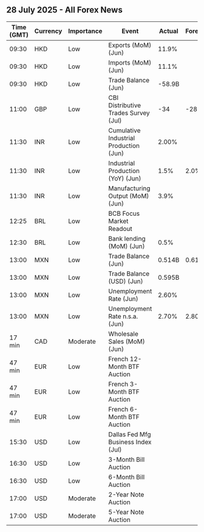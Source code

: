 ## 28 July 2025 - All Forex News

| Time (GMT) | Currency | Importance | Event | Actual | Forecast | Previous |
|------|----------|------------|-------|--------|----------|----------|
| 09:30 | HKD | Low | Exports (MoM) (Jun) | 11.9% |  | 15.5% |
| 09:30 | HKD | Low | Imports (MoM) (Jun) | 11.1% |  | 18.9% |
| 09:30 | HKD | Low | Trade Balance (Jun) | -58.9B |  | -27.3B |
| 11:00 | GBP | Low | CBI Distributive Trades Survey (Jul) | -34 | -28 | -46 |
| 11:30 | INR | Low | Cumulative Industrial Production (Jun) | 2.00% |  | 1.80% |
| 11:30 | INR | Low | Industrial Production (YoY) (Jun) | 1.5% | 2.0% | 1.9% |
| 11:30 | INR | Low | Manufacturing Output (MoM) (Jun) | 3.9% |  | 3.2% |
| 12:25 | BRL | Low | BCB Focus Market Readout |  |  |  |
| 12:30 | BRL | Low | Bank lending (MoM) (Jun) | 0.5% |  | 0.6% |
| 13:00 | MXN | Low | Trade Balance (Jun) | 0.514B | 0.610B | 1.029B |
| 13:00 | MXN | Low | Trade Balance (USD) (Jun) | 0.595B |  | -0.059B |
| 13:00 | MXN | Low | Unemployment Rate (Jun) | 2.60% |  | 2.70% |
| 13:00 | MXN | Low | Unemployment Rate n.s.a. (Jun) | 2.70% | 2.80% | 2.70% |
| 17 min | CAD | Moderate | Wholesale Sales (MoM) (Jun) |  |  | 0.1% |
| 47 min | EUR | Low | French 12-Month BTF Auction |  |  | 1.902% |
| 47 min | EUR | Low | French 3-Month BTF Auction |  |  | 1.938% |
| 47 min | EUR | Low | French 6-Month BTF Auction |  |  | 1.935% |
| 15:30 | USD | Low | Dallas Fed Mfg Business Index (Jul) |  |  | -12.7 |
| 16:30 | USD | Low | 3-Month Bill Auction |  |  | 4.240% |
| 16:30 | USD | Low | 6-Month Bill Auction |  |  | 4.115% |
| 17:00 | USD | Moderate | 2-Year Note Auction |  |  | 3.786% |
| 17:00 | USD | Moderate | 5-Year Note Auction |  |  | 3.879% |
